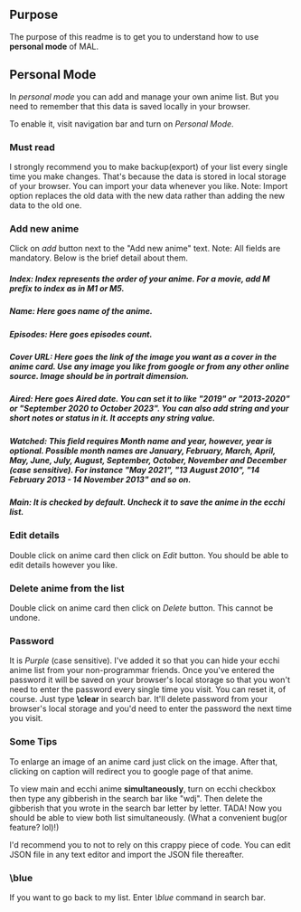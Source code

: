 ## Purpose
The purpose of this readme is to get you to understand how to use **personal mode** of MAL.

## Personal Mode 
In _personal mode_ you can add and manage your own anime list. But you need to remember that this data is saved locally in your browser.

To enable it, visit navigation bar and turn on _Personal Mode_.

### Must read 
I strongly recommend you to make backup(export) of your list every single time you make changes. That's because the data is stored in local storage of your browser. You can import your data whenever you like. Note: Import option replaces the old data with the new data rather than adding the new data to the old one.

### Add new anime 
Click on _add_ button next to the "Add new anime" text. Note: All fields are mandatory. Below is the brief detail about them.

##### Index: Index represents the order of your anime. For a movie, add _M_ prefix to index as in _M1_ or _M5_.

##### Name: Here goes name of the anime.

##### Episodes: Here goes episodes count.

##### Cover URL: Here goes the link of the image you want as a cover in the anime card. Use any image you like from google or from any other online source. Image should be in portrait dimension.

##### Aired: Here goes Aired date. You can set it to like "2019" or "2013-2020" or "September 2020 to October 2023". You can also add string and your short notes or status in it. It accepts any string value.

##### Watched: This field requires Month name and year, however, year is optional. Possible month names are _January, February, March, April, May, June, July, August, September, October, November and December_ (case sensitive). For instance _"May 2021"_, _"13 August 2010"_, _"14 February 2013 - 14 November 2013"_ and so on.

##### Main: It is checked by default. Uncheck it to save the anime in the _ecchi_ list.



### Edit details
Double click on anime card then click on _Edit_ button. You should be able to edit details however you like.

### Delete anime from the list
Double click on anime card then click on _Delete_ button. This cannot be undone.

### Password
It is _Purple_ (case sensitive). I've added it so that you can hide your ecchi anime list from your non-programmar friends. Once you've entered the password it will be saved on your browser's local storage so that you won't need to enter the password every single time you visit. 
You can reset it, of course. Just type **\clear** in search bar. It'll delete password from your browser's local storage and you'd need to enter the password the next time you visit.

### Some Tips
To enlarge an image of an anime card just click on the image. After that, clicking on caption will redirect you to google page of that anime.

To view main and ecchi anime **simultaneously**, turn on ecchi checkbox then type any gibberish in the search bar like "wdj". Then delete the gibberish that you wrote in the search bar letter by letter. TADA! Now you should be able to view both list simultaneously. (What a convenient bug(or feature? lol)!)

I'd recommend you to not to rely on this crappy piece of code. You can edit JSON file in any text editor and import the JSON file thereafter.

### \blue 
If you want to go back to my list. Enter _\blue_ command in search bar.
